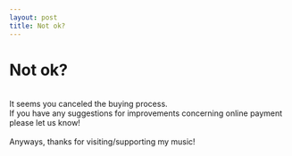 ```yaml
---
layout: post
title: Not ok?
---
```

<h1>Not ok?</h1><br>It seems you canceled the buying process.<br>If you have any suggestions for improvements concerning online payment please let us know!<br><br>Anyways, thanks for visiting/supporting my music!<br>


